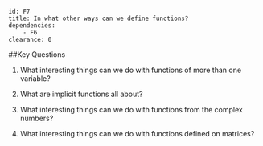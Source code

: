 ````
id: F7
title: In what other ways can we define functions?
dependencies:
    - F6
clearance: 0
````
##Key Questions

1.  What interesting things can we do with functions of more than one variable?

1.  What are implicit functions all about?

1.  What interesting things can we do with functions from the complex numbers?

1.  What interesting things can we do with functions defined on matrices?
